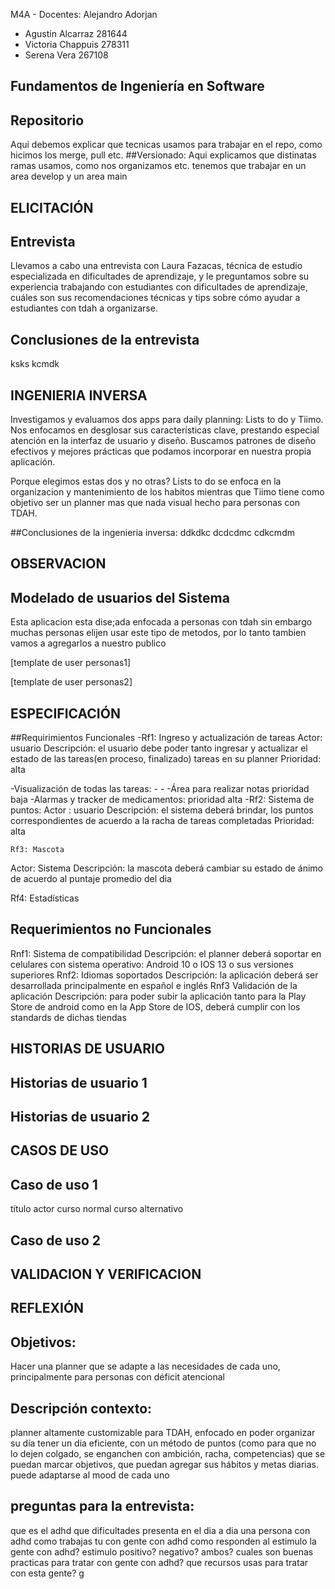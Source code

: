 M4A - Docentes: Alejandro  Adorjan
- Agustin Alcarraz 281644
- Victoria Chappuis 278311
- Serena Vera      267108
## Fundamentos de Ingeniería en Software
## Repositorio
Aqui debemos explicar que tecnicas usamos para trabajar en el repo, como hicimos los merge, pull etc.
##Versionado:
Aqui explicamos que distinatas ramas usamos, como nos organizamos etc.
tenemos que trabajar en un area develop y un area main


## ELICITACIÓN

## Entrevista
Llevamos a cabo una entrevista con Laura Fazacas, técnica de estudio especializada en dificultades de aprendizaje, y le preguntamos sobre su experiencia trabajando con estudiantes con dificultades de aprendizaje, cuáles son sus recomendaciones técnicas y tips sobre cómo ayudar a estudiantes con tdah a organizarse.

## Conclusiones de la entrevista
ksks
kcmdk




## INGENIERIA INVERSA
Investigamos y evaluamos dos apps para daily planning: Lists to do y Tiimo. Nos enfocamos en desglosar sus características clave, prestando especial atención en la interfaz de usuario y diseño. Buscamos patrones de diseño efectivos y mejores prácticas que podamos incorporar en nuestra propia aplicación.

Porque elegimos estas dos y no otras? Lists to do se enfoca en la organizacion y mantenimiento de los habitos mientras que Tiimo tiene como objetivo ser un planner mas que nada visual hecho para personas con TDAH.

##Conclusiones de la ingenieria inversa:
ddkdkc
dcdcdmc
cdkcmdm

## OBSERVACION

## Modelado de usuarios del Sistema
Esta aplicacion esta dise;ada enfocada a personas con tdah sin embargo muchas personas elijen usar este tipo de metodos, por lo tanto tambien vamos a agregarlos a nuestro publico

[template de user personas1]

[template de user personas2]

## ESPECIFICACIÓN
##Requirimientos Funcionales
 	-Rf1: Ingreso y actualización de tareas 
Actor: usuario
Descripción: el usuario debe poder tanto ingresar y actualizar el estado de las tareas(en proceso, 	finalizado) tareas en su planner
Prioridad: alta

-Visualización de todas las tareas:
		-
		-
	-Área para realizar notas
		prioridad baja
	-Alarmas y tracker de medicamentos:
	prioridad alta
-Rf2: Sistema de puntos:
Actor : usuario
	Descripción: el sistema deberá brindar, los puntos correspondientes de acuerdo a la racha de tareas completadas
	Prioridad: alta
	
	Rf3: Mascota
Actor: Sistema 
Descripción: la mascota deberá cambiar su estado de ánimo de acuerdo al puntaje promedio del dia 

Rf4: Estadísticas

## Requerimientos no Funcionales

Rnf1: Sistema de compatibilidad
 	Descripción: el planner deberá soportar en celulares con sistema operativo: Android 10 o IOS 13 o sus versiones superiores
Rnf2: Idiomas soportados
Descripción: la aplicación deberá ser desarrollada principalmente en español e inglés
Rnf3 Validación de la aplicación
Descripción: para poder subir la aplicación tanto para la Play Store de android como en la App Store de IOS, deberá cumplir con los standards de dichas tiendas 

## HISTORIAS DE USUARIO
## Historias de usuario 1
## Historias de usuario 2

## CASOS DE USO
## Caso de uso 1
título
actor
curso normal
curso alternativo
## Caso de uso 2

## VALIDACION Y VERIFICACION
## REFLEXIÓN


## Objetivos: 
Hacer una planner que se adapte a las necesidades de cada uno, principalmente para personas con déficit atencional
## Descripción contexto: 
planner altamente customizable para TDAH, enfocado en poder organizar su día tener un dia eficiente, con un método de puntos (como para que no lo dejen colgado, se enganchen con ambición, racha, competencias) que se puedan marcar objetivos, que puedan agregar sus hábitos y metas diarias. puede adaptarse al mood de cada uno


 























## preguntas para la entrevista:
que es el adhd
que dificultades presenta en el dia a dia una persona con adhd
como trabajas tu con gente con adhd
como responden al estimulo la gente con adhd? estimulo positivo? negativo? ambos?
cuales son buenas practicas para tratar con gente con adhd?
que recursos usas para tratar con esta gente?
g
